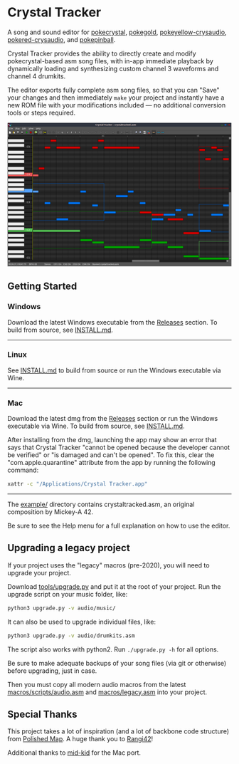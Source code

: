 # Crystal Tracker

A song and sound editor for [pokecrystal](https://github.com/pret/pokecrystal), [pokegold](https://github.com/pret/pokegold), [pokeyellow-crysaudio](https://github.com/dannye/pokeyellow-crysaudio), [pokered-crysaudio](https://github.com/dannye/pokered-crysaudio), and [pokepinball](https://github.com/pret/pokepinball).

Crystal Tracker provides the ability to directly create and modify pokecrystal-based asm song files, with in-app immediate playback by dynamically loading and synthesizing custom channel 3 waveforms and channel 4 drumkits.

The editor exports fully complete asm song files, so that you can "Save" your changes and then immediately `make` your project and instantly have a new ROM file with your modifications included — no additional conversion tools or steps required.

![Screenshot](screenshot.png)

## Getting Started

### Windows

Download the latest Windows executable from the [Releases](https://github.com/dannye/crystal-tracker/releases) section.
To build from source, see [INSTALL.md](INSTALL.md).

---

### Linux

See [INSTALL.md](INSTALL.md) to build from source or run the Windows executable via Wine.

---

### Mac

Download the latest dmg from the [Releases](https://github.com/dannye/crystal-tracker/releases) section or run the Windows executable via Wine.
To build from source, see [INSTALL.md](INSTALL.md).

After installing from the dmg, launching the app may show an error that says that Crystal Tracker "cannot be opened because the developer cannot be verified" or "is damaged and can't be opened". To fix this, clear the "com.apple.quarantine" attribute from the app by running the following command:

```sh
xattr -c "/Applications/Crystal Tracker.app"
```

---

The [example/](example/) directory contains crystaltracked.asm, an original composition by Mickey-A 42.

Be sure to see the Help menu for a full explanation on how to use the editor.

## Upgrading a legacy project

If your project uses the "legacy" macros (pre-2020), you will need to upgrade your project.

Download [tools/upgrade.py](tools/upgrade.py) and put it at the root of your project.
Run the upgrade script on your music folder, like:
```sh
python3 upgrade.py -v audio/music/
```
It can also be used to upgrade individual files, like:
```sh
python3 upgrade.py -v audio/drumkits.asm
```
The script also works with python2. Run `./upgrade.py -h` for all options.

Be sure to make adequate backups of your song files (via git or otherwise) before upgrading, just in case.

Then you must copy all modern audio macros from the latest [macros/scripts/audio.asm](https://github.com/pret/pokecrystal/blob/master/macros/scripts/audio.asm) and [macros/legacy.asm](https://github.com/pret/pokecrystal/blob/master/macros/legacy.asm) into your project.

## Special Thanks

This project takes a lot of inspiration (and a lot of backbone code structure) from [Polished Map](https://github.com/Rangi42/polished-map). A huge thank you to [Rangi42](https://github.com/Rangi42)!

Additional thanks to [mid-kid](https://github.com/mid-kid) for the Mac port.
